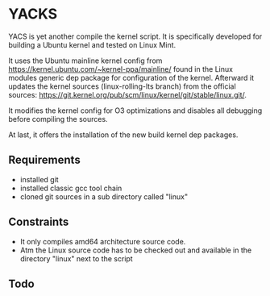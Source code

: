 YACKS
======

YACS is yet another compile the kernel script. It is specifically developed for building a Ubuntu kernel and tested on Linux Mint.

It uses the Ubuntu mainline kernel config from https://kernel.ubuntu.com/~kernel-ppa/mainline/ found in the Linux modules generic dep package for configuration of the kernel.
Afterward it updates the kernel sources (linux-rolling-lts branch) from the official sources: https://git.kernel.org/pub/scm/linux/kernel/git/stable/linux.git/. 

It modifies the kernel config for O3 optimizations and disables all debugging before compiling the sources.

At last, it offers the installation of the new build kernel dep packages.

## Requirements

* installed git
* installed classic gcc tool chain 
* cloned git sources in a sub directory called "linux"

## Constraints

* It only compiles amd64 architecture source code.
* Atm the Linux source code has to be checked out and available in the directory "linux" next to the script

## Todo
